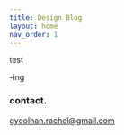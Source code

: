 ```yaml
---
title: Design Blog
layout: home
nav_order: 1
---
```



test

-ing

### contact.
gyeolhan.rachel@gmail.com
